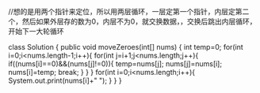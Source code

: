 //想的是用两个指针来定位，所以用两层循环，一层定第一个指针，内层定第二个，然后如果外层存的数为0，内层不为0，就交换数据，，交换后跳出内层循环，开始下一大轮循环

class Solution {
    public void moveZeroes(int[] nums) {
        int temp=0;
        for(int i=0;i<nums.length-1;i++){
            for(int j=i+1;j<nums.length;j++){
                if((nums[i]==0)&&(nums[j]!=0)){
                    temp=nums[j];
                    nums[j]=nums[i];
                    nums[i]=temp;
                    break;
                }
            }
        }
        for(int i=0;i<nums.length;i++){
            System.out.print(nums[i]+" ");
        }
    }
}